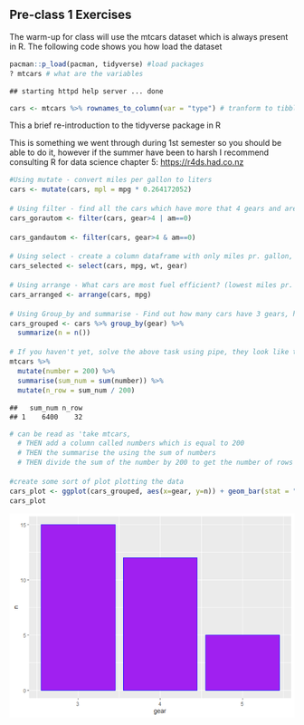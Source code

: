 Pre-class 1 Exercises
---------------------

The warm-up for class will use the mtcars dataset which is always
present in R. The following code shows you how load the dataset

``` r
pacman::p_load(pacman, tidyverse) #load packages
? mtcars # what are the variables
```

    ## starting httpd help server ... done

``` r
cars <- mtcars %>% rownames_to_column(var = "type") # tranform to tibble
```

This a brief re-introduction to the tidyverse package in R

This is something we went through during 1st semester so you should be
able to do it, however if the summer have been to harsh I recommend
consulting R for data science chapter 5:
<a href="https://r4ds.had.co.nz" class="uri">https://r4ds.had.co.nz</a>

``` r
#Using mutate - convert miles per gallon to liters
cars <- mutate(cars, mpl = mpg * 0.264172052)

# Using filter - find all the cars which have more that 4 gears and are automatic
cars_gorautom <- filter(cars, gear>4 | am==0)

cars_gandautom <- filter(cars, gear>4 & am==0)

# Using select - create a column dataframe with only miles pr. gallon, weight and number og gears
cars_selected <- select(cars, mpg, wt, gear)

# Using arrange - What cars are most fuel efficient? (lowest miles pr. liter/gallon)
cars_arranged <- arrange(cars, mpg)

# Using Group_by and summarise - Find out how many cars have 3 gears, how many have 4 and how many have 5 (tip use n(), with summarise to count number of occurences)
cars_grouped <- cars %>% group_by(gear) %>% 
  summarize(n = n())

# If you haven't yet, solve the above task using pipe, they look like this '%>%' and can be read as 'then' e.g. the following lines:
mtcars %>% 
  mutate(number = 200) %>% 
  summarise(sum_num = sum(number)) %>% 
  mutate(n_row = sum_num / 200)
```

    ##   sum_num n_row
    ## 1    6400    32

``` r
# can be read as 'take mtcars, 
  # THEN add a column called numbers which is equal to 200
  # THEN the summarise the using the sum of numbers 
  # THEN divide the sum of the number by 200 to get the number of rows

#create some sort of plot plotting the data
cars_plot <- ggplot(cars_grouped, aes(x=gear, y=n)) + geom_bar(stat = "identity", color="blue", fill="purple")
cars_plot
```

![](pre_class_1_exercises_files/figure-markdown_github/unnamed-chunk-1-1.png)
